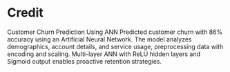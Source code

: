 # Credit
Customer Churn Prediction Using ANN Predicted customer churn with 86% accuracy using an Artificial Neural Network. The model analyzes demographics, account details, and service usage, preprocessing data with encoding and scaling. Multi-layer ANN with ReLU hidden layers and Sigmoid output enables proactive retention strategies.
